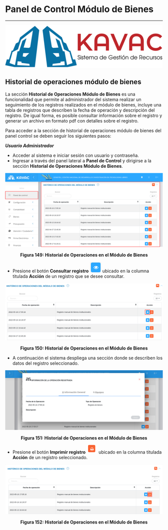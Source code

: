 # Panel de Control Módulo de Bienes 
**********************************

![Screenshot](../img/logokavac.png#imagen)

 

## Historial de operaciones módulo de bienes

La sección **Historial de Operaciones Módulo de Bienes** es una funcionalidad que permite al administrador del sistema realizar un seguimiento de los registros realizados en el módulo de bienes, incluye una tabla de registros que describen la fecha de operación y descripción del registro. De igual forma, es posible consultar información sobre el registro y generar un archivo en formato pdf con detalles sobre el registro.    

Para acceder a la sección de historial de operaciones módulo de bienes del panel control se deben seguir los siguientes pasos:

***Usuario Administrador***

-   Acceder al sistema e iniciar sesión con usuario y contraseña.
-   Ingresar a través del panel lateral a **Panel de Control** y dirigirse a la sección **Historial de Operaciones Módulo de Bienes**.

![Screenshot](../img/figure_39.png)<div style="text-align: center;font-weight: bold">Figura 149: Historial de Operaciones en el Módulo de Bienes</div>

-   Presione el botón **Consultar registro** ![Screenshot](../img/see.png) ubicado en la columna titulada **Acción** de un registro que se desee consultar. 

![Screenshot](../img/figure_39_1.png)<div style="text-align: center;font-weight: bold">Figura 150: Historial de Operaciones en el Módulo de Bienes</div>

-   A continuación el sistema despliega una sección donde se describen los datos del registro seleccionado.

![Screenshot](../img/figure_39_2.png)<div style="text-align: center;font-weight: bold">Figura 151: Historial de Operaciones en el Módulo de Bienes</div>

-   Presione el botón **Imprimir registro** ![Screenshot](../img/print.png) ubicado en la columna titulada **Acción** de un registro seleccionado. 

![Screenshot](../img/figure_39_3.png)<div style="text-align: center;font-weight: bold">Figura 152: Historial de Operaciones en el Módulo de Bienes</div>




